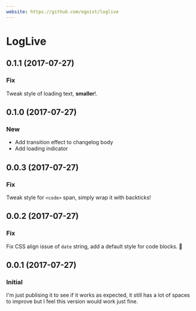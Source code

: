 ```yaml
---
website: https://github.com/egoist/loglive
---
```


# LogLive

## 0.1.1 (2017-07-27)

### Fix

Tweak style of loading text, **smaller**!.

## 0.1.0 (2017-07-27)

### New

- Add transition effect to changelog body
- Add loading indicator

## 0.0.3 (2017-07-27)

### Fix

Tweak style for `<code>` span, simply wrap it with backticks!

## 0.0.2 (2017-07-27)

### Fix

Fix CSS align issue of `date` string, add a default style for code blocks. 💅

## 0.0.1 (2017-07-27)

### Initial

I'm just publising it to see if it works as expected, it still has a lot of spaces to improve but I feel this version would work just fine.
